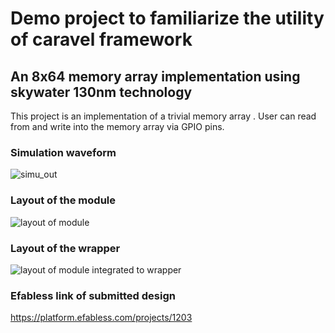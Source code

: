 # Demo project to familiarize the utility of caravel framework
## An 8x64 memory array implementation using skywater 130nm technology

This project is  an implementation of a trivial  memory array . User can read from and write into the memory array via GPIO pins.


### Simulation waveform
![simu_out](https://user-images.githubusercontent.com/96823533/179954650-16b7d835-126c-445f-b5e6-b71b92c17576.JPG)





### Layout of the module


 ![layout of module](https://user-images.githubusercontent.com/96823533/179952556-f4d6e573-fde1-4738-865b-ba136a92d4c9.jpeg)
 

### Layout of the wrapper

![layout of module integrated to wrapper](https://user-images.githubusercontent.com/96823533/179953849-c11e4e8f-2eea-464f-a106-41f825907598.jpeg)





### Efabless link of submitted design

 
 
 https://platform.efabless.com/projects/1203

